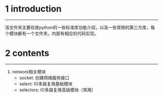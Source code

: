 # 1 introduction
---
该文件夹主要存放python的一些标准库功能介绍，以及一些常用的第三方库，每个模块都有一个文件夹，内部有相应的代码实现。

# 2 contents
---
1. network相关模块
    - socket: 创建网络服务接口
    - select: IO多路复用基础模块
    - selectors: IO多路复用高级模块（常用）